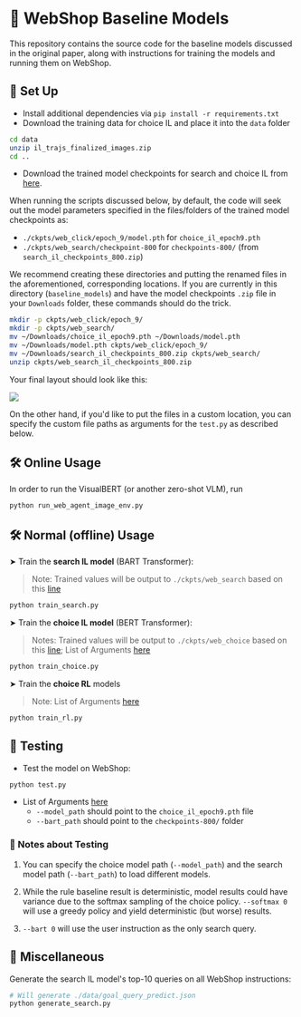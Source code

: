 # 🤖 WebShop Baseline Models

This repository contains the source code for the baseline models discussed in the original paper, along with instructions for training the models and running them on WebShop.
## 🚀 Set Up
* Install additional dependencies via `pip install -r requirements.txt`
* Download the training data for choice IL and place it into the `data` folder
```bash
cd data
unzip il_trajs_finalized_images.zip
cd ..
```
* Download the trained model checkpoints for search and choice IL from [here](https://drive.google.com/drive/folders/1liZmB1J38yY_zsokJAxRfN8xVO1B_YmD?usp=sharing).

When running the scripts discussed below, by default, the code will seek out the model parameters specified in the files/folders of the trained model checkpoints as:
* `./ckpts/web_click/epoch_9/model.pth` for `choice_il_epoch9.pth`
* `./ckpts/web_search/checkpoint-800` for `checkpoints-800/` (from `search_il_checkpoints_800.zip`)

We recommend creating these directories and putting the renamed files in the aforementioned, corresponding locations. If you are currently in this directory (`baseline_models`) and have the model checkpoints `.zip` file in your `Downloads` folder, these commands should do the trick.
```bash
mkdir -p ckpts/web_click/epoch_9/
mkdir -p ckpts/web_search/
mv ~/Downloads/choice_il_epoch9.pth ~/Downloads/model.pth
mv ~/Downloads/model.pth ckpts/web_click/epoch_9/
mv ~/Downloads/search_il_checkpoints_800.zip ckpts/web_search/
unzip ckpts/web_search_il_checkpoints_800.zip
```

Your final layout should look like this:
<p float="left">
    <img src="../assets/model_ckpts.png">
</p>


On the other hand, if you'd like to put the files in a custom location, you can specify the custom file paths as arguments for the `test.py` as described below.

## 🛠️ Online Usage
In order to run the VisualBERT (or another zero-shot VLM), run
```bash
python run_web_agent_image_env.py
```

## 🛠️ Normal (offline) Usage
➤ Train the **search IL model** (BART Transformer):
> Note: Trained values will be output to `./ckpts/web_search` based on this [line](https://github.com/princeton-nlp/WebShop/blob/master/baseline_models/train_search_il.py#L119)
```bash
python train_search.py
```

➤ Train the **choice IL model** (BERT Transformer):
> Notes: Trained values will be output to `./ckpts/web_choice` based on this [line](https://github.com/princeton-nlp/WebShop/blob/master/baseline_models/train_choice_il.py#L299); List of Arguments [here](https://github.com/princeton-nlp/WebShop/blob/master/baseline_models/train_choice_il.py#L213) 
```bash
python train_choice.py
```

➤ Train the **choice RL** models
> Note: List of Arguments [here](https://github.com/princeton-nlp/WebShop/blob/master/baseline_models/train_rl.py#L171)
```bash
python train_rl.py
```

## 🧪 Testing
- Test the model on WebShop:
```bash
python test.py
```
- List of Arguments [here](https://github.com/princeton-nlp/WebShop/blob/master/baseline_models/test.py#L86)
    - `--model_path` should point to the `choice_il_epoch9.pth` file
    - `--bart_path` should point to the `checkpoints-800/` folder

### 📙 Notes about Testing
1. You can specify the choice model path (`--model_path`) and the search model path (`--bart_path`) to load different models. 
    
2. While the rule baseline result is deterministic, model results could have variance due to the softmax sampling of the choice policy. `--softmax 0` will use a greedy policy and yield deterministic (but worse) results.

3. `--bart 0` will use the user instruction as the only search query.

## 🔀 Miscellaneous
Generate the search IL model's top-10 queries on all WebShop instructions:
```bash
# Will generate ./data/goal_query_predict.json
python generate_search.py
```

